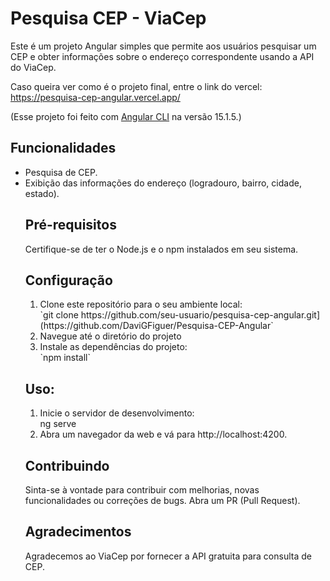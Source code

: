 # Pesquisa CEP - ViaCep


Este é um projeto Angular simples que permite aos usuários pesquisar um CEP e obter informações sobre o endereço correspondente usando a API do ViaCep.

Caso queira ver como é o projeto final, entre o link do vercel:
https://pesquisa-cep-angular.vercel.app/

(Esse projeto foi feito com [Angular CLI](https://github.com/angular/angular-cli) na versão 15.1.5.)

<h2>Funcionalidades</h2>
<ul>
<li>Pesquisa de CEP.</li>
<li>Exibição das informações do endereço (logradouro, bairro, cidade, estado).</li>

<h2>Pré-requisitos</h2>
Certifique-se de ter o Node.js e o npm instalados em seu sistema.

<h2>Configuração</h2>

<ol>
  <li>Clone este repositório para o seu ambiente local:</li>
  `git clone https://github.com/seu-usuario/pesquisa-cep-angular.git](https://github.com/DaviGFiguer/Pesquisa-CEP-Angular`

  <li>Navegue até o diretório do projeto</li>

  <li>Instale as dependências do projeto:</li>
  `npm install`

</ol>

<h2>Uso: </h2>
<ol>
  <li>Inicie o servidor de desenvolvimento:</li>
  ng serve
  <li>Abra um navegador da web e vá para http://localhost:4200.</li>
</ol>

<h2>Contribuindo</h2>
Sinta-se à vontade para contribuir com melhorias, novas funcionalidades ou correções de bugs. Abra um PR (Pull Request).

<h2>Agradecimentos</h2>
Agradecemos ao ViaCep por fornecer a API gratuita para consulta de CEP.


